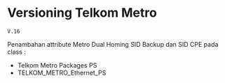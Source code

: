 # Versioning Telkom Metro

```
V.16
```
Penambahan attribute Metro Dual Homing SID Backup dan SID CPE pada class :
* Telkom Metro Packages PS
* TELKOM_METRO_Ethernet_PS